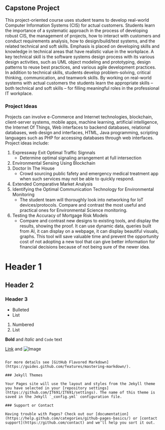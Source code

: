 ## Capstone Project

This project-oriented course uses student teams to develop real-world Computer Information Systems (CIS) for actual customers. Students learn the importance of a systematic approach in the process of developing robust CIS, the management of projects, how to interact with customers and conduct requirements analysis, how to design/build/test systems, and the related technical and soft skills. Emphasis is placed on developing skills and knowledge in technical areas that have realistic value in the workplace. A key technical skill is the software systems design process with its various design activities, such as UML object modeling and prototyping, design patterns to reuse best practices, and various agile development practices. In addition to technical skills, students develop problem-solving, critical thinking, communication, and teamwork skills. By working on real-world systems with actual customers the students learn the appropriate skills – both technical and soft skills – for filling meaningful roles in the professional IT workplace.



### Project Ideas

Projects can involve e-Commerce and Internet technologies, blockchain, client-server systems, mobile apps, machine learning, artificial intelligence, the Internet Of Things, Web interfaces to backend databases, relational databases, web design and interfaces, HTML, Java programming, scripting languages such as PHP for accessing databases through web interfaces. Project ideas include:
  1. Expressway Exit Optimal Traffic Signnals
       - Determine optimal signaling arrangement at full intersection
  2. Environmental Sensing Using Blockchain
  3. Doctor In The House
       - Crowd sourcing public fafety and emergency medical treatment app when such services may not
         be able to quickly respond.
  4. Extended Comparative Market Analysis
  5. Identifying the Optimal Communication Technology for Environmental Monitoring
       - The student team will thoroughly look into networking for IoT devices/protocols. Compare and                contrast the most useful and practical ones for Environmental Science monitoring. 
  6. Testing the Accuracy of Mortgage Risk Models
       - Compare and contrast new designs to existing tools, and display the results, showing the proof. It          can use dynamic data, queries built from AI, it can display on a webpage, it can display beautiful          visuals, graphs. This tool will save valuable time and prevent the opportunity cost of not                  adopting a new tool that can give better information for financial decisions because of not being          sure of the newer idea.
  



# Header 1
## Header 2
### Header 3

- Bulleted
- List

1. Numbered
2. List

**Bold** and _Italic_ and `Code` text

[Link](url) and ![Image](src)
```

For more details see [GitHub Flavored Markdown](https://guides.github.com/features/mastering-markdown/).

### Jekyll Themes

Your Pages site will use the layout and styles from the Jekyll theme you have selected in your [repository settings](https://github.com/IT691/IT691/settings). The name of this theme is saved in the Jekyll `_config.yml` configuration file.

### Support or Contact

Having trouble with Pages? Check out our [documentation](https://help.github.com/categories/github-pages-basics/) or [contact support](https://github.com/contact) and we’ll help you sort it out.
